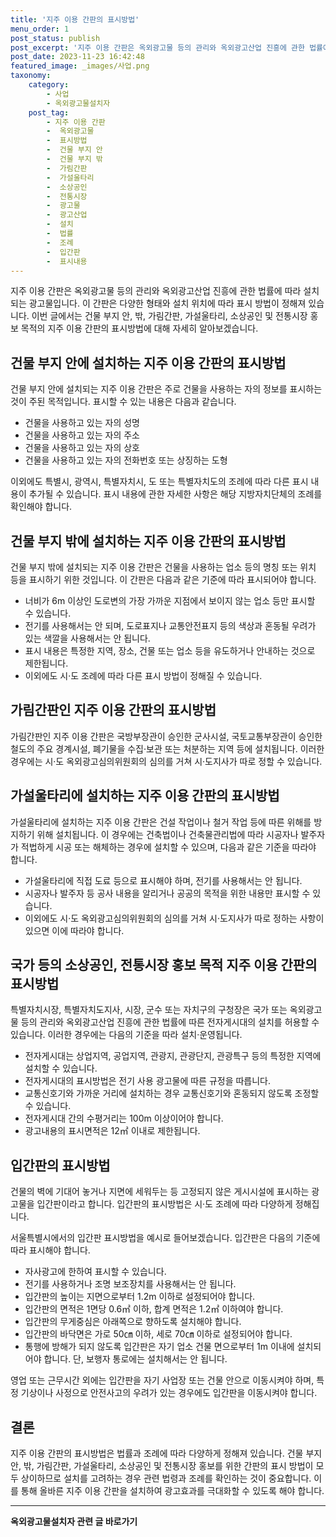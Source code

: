 ```yaml
---
title: '지주 이용 간판의 표시방법'
menu_order: 1
post_status: publish
post_excerpt: '지주 이용 간판은 옥외광고물 등의 관리와 옥외광고산업 진흥에 관한 법률에 따라 설치되는 광고물입니다. 이 간판은 다양한 형태와 설치 위치에 따라 표시 방법이 정해져 있습니다. 이번 글에서는 건물 부지 안, 밖, 가림간판, 가설울타리, 소상공인 및 전통시장 홍보 목적의 지주 이용 간판의 표시방법에 대해 자세히 알아보겠습니다.'
post_date: 2023-11-23 16:42:48
featured_image: _images/사업.png
taxonomy:
    category:
        - 사업
        - 옥외광고물설치자
    post_tag:
        - 지주 이용 간판
        -  옥외광고물
        -  표시방법
        -  건물 부지 안
        -  건물 부지 밖
        -  가림간판
        -  가설울타리
        -  소상공인
        -  전통시장
        -  광고물
        -  광고산업
        -  설치
        -  법률
        -  조례
        -  입간판
        -  표시내용
---
```



지주 이용 간판은 옥외광고물 등의 관리와 옥외광고산업 진흥에 관한 법률에 따라 설치되는 광고물입니다. 이 간판은 다양한 형태와 설치 위치에 따라 표시 방법이 정해져 있습니다. 이번 글에서는 건물 부지 안, 밖, 가림간판, 가설울타리, 소상공인 및 전통시장 홍보 목적의 지주 이용 간판의 표시방법에 대해 자세히 알아보겠습니다.

## 건물 부지 안에 설치하는 지주 이용 간판의 표시방법

건물 부지 안에 설치되는 지주 이용 간판은 주로 건물을 사용하는 자의 정보를 표시하는 것이 주된 목적입니다. 표시할 수 있는 내용은 다음과 같습니다.

- 건물을 사용하고 있는 자의 성명
- 건물을 사용하고 있는 자의 주소
- 건물을 사용하고 있는 자의 상호
- 건물을 사용하고 있는 자의 전화번호 또는 상징하는 도형

이외에도 특별시, 광역시, 특별자치시, 도 또는 특별자치도의 조례에 따라 다른 표시 내용이 추가될 수 있습니다. 표시 내용에 관한 자세한 사항은 해당 지방자치단체의 조례를 확인해야 합니다.

## 건물 부지 밖에 설치하는 지주 이용 간판의 표시방법

건물 부지 밖에 설치되는 지주 이용 간판은 건물을 사용하는 업소 등의 명칭 또는 위치 등을 표시하기 위한 것입니다. 이 간판은 다음과 같은 기준에 따라 표시되어야 합니다.

- 너비가 6m 이상인 도로변의 가장 가까운 지점에서 보이지 않는 업소 등만 표시할 수 있습니다.
- 전기를 사용해서는 안 되며, 도로표지나 교통안전표지 등의 색상과 혼동될 우려가 있는 색깔을 사용해서는 안 됩니다.
- 표시 내용은 특정한 지역, 장소, 건물 또는 업소 등을 유도하거나 안내하는 것으로 제한됩니다.
- 이외에도 시·도 조례에 따라 다른 표시 방법이 정해질 수 있습니다.

## 가림간판인 지주 이용 간판의 표시방법

가림간판인 지주 이용 간판은 국방부장관이 승인한 군사시설, 국토교통부장관이 승인한 철도의 주요 경계시설, 폐기물을 수집·보관 또는 처분하는 지역 등에 설치됩니다. 이러한 경우에는 시·도 옥외광고심의위원회의 심의를 거쳐 시·도지사가 따로 정할 수 있습니다.

## 가설울타리에 설치하는 지주 이용 간판의 표시방법

가설울타리에 설치하는 지주 이용 간판은 건설 작업이나 철거 작업 등에 따른 위해를 방지하기 위해 설치됩니다. 이 경우에는 건축법이나 건축물관리법에 따라 시공자나 발주자가 적법하게 시공 또는 해체하는 경우에 설치할 수 있으며, 다음과 같은 기준을 따라야 합니다.

- 가설울타리에 직접 도료 등으로 표시해야 하며, 전기를 사용해서는 안 됩니다.
- 시공자나 발주자 등 공사 내용을 알리거나 공공의 목적을 위한 내용만 표시할 수 있습니다.
- 이외에도 시·도 옥외광고심의위원회의 심의를 거쳐 시·도지사가 따로 정하는 사항이 있으면 이에 따라야 합니다.

## 국가 등의 소상공인, 전통시장 홍보 목적 지주 이용 간판의 표시방법

특별자치시장, 특별자치도지사, 시장, 군수 또는 자치구의 구청장은 국가 또는 옥외광고물 등의 관리와 옥외광고산업 진흥에 관한 법률에 따른 전자게시대의 설치를 허용할 수 있습니다. 이러한 경우에는 다음의 기준을 따라 설치·운영됩니다.

- 전자게시대는 상업지역, 공업지역, 관광지, 관광단지, 관광특구 등의 특정한 지역에 설치할 수 있습니다.
- 전자게시대의 표시방법은 전기 사용 광고물에 따른 규정을 따릅니다.
- 교통신호기와 가까운 거리에 설치하는 경우 교통신호기와 혼동되지 않도록 조정할 수 있습니다.
- 전자게시대 간의 수평거리는 100m 이상이어야 합니다.
- 광고내용의 표시면적은 12㎡ 이내로 제한됩니다.

## 입간판의 표시방법

건물의 벽에 기대어 놓거나 지면에 세워두는 등 고정되지 않은 게시시설에 표시하는 광고물을 입간판이라고 합니다. 입간판의 표시방법은 시·도 조례에 따라 다양하게 정해집니다.

서울특별시에서의 입간판 표시방법을 예시로 들어보겠습니다. 입간판은 다음의 기준에 따라 표시해야 합니다.

- 자사광고에 한하여 표시할 수 있습니다.
- 전기를 사용하거나 조명 보조장치를 사용해서는 안 됩니다.
- 입간판의 높이는 지면으로부터 1.2m 이하로 설정되어야 합니다.
- 입간판의 면적은 1면당 0.6㎡ 이하, 합계 면적은 1.2㎡ 이하여야 합니다.
- 입간판의 무게중심은 아래쪽으로 향하도록 설치해야 합니다.
- 입간판의 바닥면은 가로 50㎝ 이하, 세로 70㎝ 이하로 설정되어야 합니다.
- 통행에 방해가 되지 않도록 입간판은 자기 업소 건물 면으로부터 1m 이내에 설치되어야 합니다. 단, 보행자 통로에는 설치해서는 안 됩니다.

영업 또는 근무시간 외에는 입간판을 자기 사업장 또는 건물 안으로 이동시켜야 하며, 특정 기상이나 사정으로 안전사고의 우려가 있는 경우에도 입간판을 이동시켜야 합니다.

## 결론

지주 이용 간판의 표시방법은 법률과 조례에 따라 다양하게 정해져 있습니다. 건물 부지 안, 밖, 가림간판, 가설울타리, 소상공인 및 전통시장 홍보를 위한 간판의 표시 방법이 모두 상이하므로 설치를 고려하는 경우 관련 법령과 조례를 확인하는 것이 중요합니다. 이를 통해 올바른 지주 이용 간판을 설치하여 광고효과를 극대화할 수 있도록 해야 합니다.
<!-- wp:separator -->
<hr class="wp-block-separator has-alpha-channel-opacity"/>
<!-- /wp:separator -->

<!-- wp:group {"backgroundColor":"base","layout":{"type":"constrained"}} -->
<div class="wp-block-group has-base-background-color has-background"><!-- wp:paragraph {"align":"center","fontSize":"medium"} -->
<p class="has-text-align-center has-large-font-size"><strong>옥외광고물설치자 관련 글 바로가기</strong></p>
<!-- /wp:paragraph -->


<!-- wp:latest-posts
{"categories":[{"id":27298,"count":19,"description":"","link":"https://uknowlaw.com/category/%ec%98%a5%ec%99%b8%ea%b4%91%ea%b3%a0%eb%ac%bc%ec%84%a4%ec%b9%98%ec%9e%90/","name":"옥외광고물설치자","slug":"옥외광고물설치자","taxonomy":"category","parent":0,"meta":[],"_links":{"self":[{"href":"https://uknowlaw.com/wp-json/wp/v2/categories/27298"}],"collection":[{"href":"https://uknowlaw.com/wp-json/wp/v2/categories"}],"about":[{"href":"https://uknowlaw.com/wp-json/wp/v2/taxonomies/category"}],"wp:post_type":[{"href":"https://uknowlaw.com/wp-json/wp/v2/posts?categories=27298"}],"curies":[{"name":"wp","href":"https://api.w.org/{rel}","templated":true}]}}],"postsToShow":100,"excerptLength":28,"postLayout":"grid","columns":2,"featuredImageAlign":"left","featuredImageSizeSlug":"large","fontSize":"small"} /--></div>
<!-- /wp:group -->